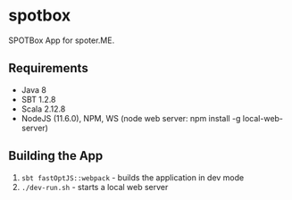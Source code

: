 # spotbox
SPOTBox App for spoter.ME.

## Requirements

  * Java 8
  * SBT 1.2.8
  * Scala 2.12.8
  * NodeJS (11.6.0),  NPM, WS (node web server: npm install -g local-web-server)

## Building the App

1. `sbt fastOptJS::webpack` - builds the application in dev mode
2. `./dev-run.sh` - starts a local web server